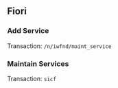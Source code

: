 ## Fiori

### Add Service

Transaction: `/n/iwfnd/maint_service`

### Maintain Services

Transaction: `sicf`